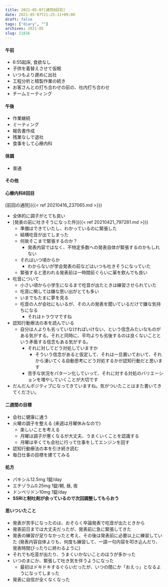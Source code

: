 ```yaml
---
title: 2021-05-07[通院8回目]
date: 2021-05-07T21:25:11+09:00
draft: false
tags: ["diary", ""]
archives: 2021-05
slug: 21816
---
```

#### 午前
- 6:55起床, 食欲なし
- 子供を着替えさせて仮眠
- いつもより遅めに出社
- 工程分析と精製作業の続き
- お客さんとの打ち合わせの前の、社内打ち合わせ
- チームミーティング
#### 午後
- 作業継続
- ミーティング
- 報告書作成
- 残業なしで退社
- 食事をして心療内科
#### 体調
- 普通
#### その他
#### 心療内科8回目  
[前回の通院]({{< ref 20210416_237065.md >}})  
- 全体的に調子がとても良い
- [発表の前に吐きそうになった件]({{< ref 20210421_797281.md >}})
  - 準備はできていたし、わかっているのに緊張した
  - 結構吃音が出てしまった
  - 何故そこまで緊張するのか？
    - 発表内容ではなく、不特定多数への発表自体が緊張するのかもしれない
  - それはいつ頃からか
    - わからないが学会発表の前などはいつも吐きそうになっていた
  - 緊張すると思われる発表前は一時間前ぐらいに薬を飲んでも良い
- 吃音について
  - 小さい頃から小学生になるまで吃音が出たときは練習させられていた
  - 吃音に関しては嫌な思い出がとても多い
  - いまでもたまに夢を見る
  - 吃音の人が会社にもいるが、その人の発表を聞いているだけで嫌な気持ちになる
    - それはトラウマですね
- 認知行動療法の本を読んでいる
  - 自分は人よりも劣っていなければいけない、という信念みたいなものがある気がする。それと同時に、平均よりも劣後するのは良くないことという矛盾する信念もある気がする。
    - それに対してどう対処していますか
      - そういう信念があると仮定して、それは一旦置いておいて、それから湧いてくる自動思考にどう対処するかが認知行動だと思います
    - 苦手な状況をパターン化していって、それに対する対処のバリエーションを増やしていくことが大切です
- だんだんポジティブになってきていますね。気がついたことはまた書いてきてください。
#### 二週間の目標
- 会社に健康に通う
- 火曜の調子を整える (来週は月曜休みなので)
  - 楽しいことを考える
  - 月曜は調子が悪くなるが大丈夫、うまくいくことを認識する
  - 月曜は辛くても会社に行って仕事をしてエンジンを回す
- 認知行動療法の本を引き続き読む
- 毎日仕事の目標を建ててみる
#### 処方
- パキシル12.5mg 1錠/day
- エチゾラム0.25mg 1錠/朝, 昼, 夜
- ドンペリドン10mg 1錠/day  
- **SSRIと制吐剤が余っているので次回調整してもらおう**

#### 思いついたこと
- 発表が苦手になったのは、おそらく卒論発表で吃音が出たときから
- 発表前日までは大丈夫だったが、発表前に急に緊張してきた
- 発表の練習が足りなかったと考え、その後は発表前に必要以上に練習していた (発表内容自体よりも、何度も練習して、一語一句内容を叩き込んだり、発表時間ぴったりに終わるように)
- それでも吃音が出たり、うまくいかないことのほうが多かった
- いつのまにか、緊張して吐き気を伴うようになった
  - 最初はドキドキするぐらいだったが、いつの間にか「おえっ」となるようになってしまった
- 発表に自信が全くなくなった 